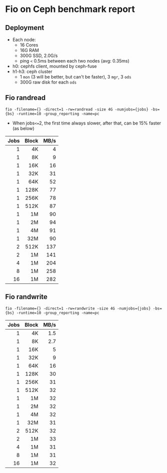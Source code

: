 # Fio on Ceph benchmark report


## Deployment
* Each node:
    * 16 Cores
    * 16G RAM
    * 300G SSD, 2.0G/s
    * ping `<` 0.5ms between each two nodes (avg: 0.35ms)
* h0: cephfs client, mounted by ceph-fuse
* h1-h3: ceph cluster
    * 1 `mon` (3 will be better, but can't be faster), 3 `mgr`, 3 `ods`
    * 300G raw disk for each `ods`


## Fio randread
```
fio -filename={} -direct=1 -rw=randread -size 4G -numjobs={jobs} -bs={bs} -runtime=10 -group_reporting -name=pc
```

* When jobs`<=`2, the first time always slower, after that, can be 15% faster (as below)

| Jobs | Block |  MB/s |
| ---: | ----: | ----: |
|    1 |    4K |     4 |
|    1 |    8K |     9 |
|    1 |   16K |    16 |
|    1 |   32K |    31 |
|    1 |   64K |    52 |
|    1 |  128K |    77 |
|    1 |  256K |    78 |
|    1 |  512K |    87 |
|    1 |    1M |    90 |
|    1 |    2M |    94 |
|    1 |    4M |    91 |
|    1 |   32M |    90 |
|    2 |  512K |   137 |
|    2 |    1M |   141 |
|    4 |    1M |   204 |
|    8 |    1M |   258 |
|   16 |    1M |   282 |


## Fio randwrite
```
fio -filename={} -direct=1 -rw=randwrite -size 4G -numjobs={jobs} -bs={bs} -runtime=10 -group_reporting -name=pc
```
| Jobs | Block |  MB/s |
| ---: | ----: | ----: |
|    1 |    4K |   1.5 |
|    1 |    8K |   2.7 |
|    1 |   16K |     5 |
|    1 |   32K |     9 |
|    1 |   64K |    16 |
|    1 |  128K |    30 |
|    1 |  256K |    31 |
|    1 |  512K |    32 |
|    1 |    1M |    32 |
|    1 |    2M |    32 |
|    1 |    4M |    32 |
|    1 |   32M |    31 |
|    2 |  512K |    32 |
|    2 |    1M |    33 |
|    4 |    1M |    31 |
|    8 |    1M |    31 |
|   16 |    1M |    32 |
